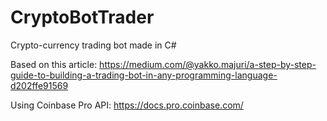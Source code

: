 # CryptoBotTrader
Crypto-currency trading bot made in C#

Based on this article: 
https://medium.com/@yakko.majuri/a-step-by-step-guide-to-building-a-trading-bot-in-any-programming-language-d202ffe91569

Using Coinbase Pro API: 
https://docs.pro.coinbase.com/
